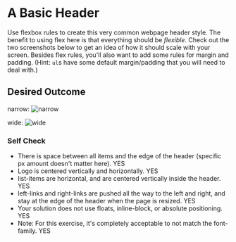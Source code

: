 # A Basic Header

Use flexbox rules to create this very common webpage header style. The benefit to using flex here is that everything should be _flexible_. Check out the two screenshots below to get an idea of how it should scale with your screen. Besides flex rules, you'll also want to add some rules for margin and padding. (Hint: `ul`s have some default margin/padding that you will need to deal with.)

## Desired Outcome

narrow:
![narrow](./desired-outcome-narrow.png)

wide: 
![wide](./desired-outcome-wide.png)

### Self Check
- There is space between all items and the edge of the header (specific px amount doesn't matter here).
YES
- Logo is centered vertically and horizontally.
YES
- list-items are horizontal, and are centered vertically inside the header.
YES
- left-links and right-links are pushed all the way to the left and right, and stay at the edge of the header when the page is resized.
YES
- Your solution does not use floats, inline-block, or absolute positioning.
YES
- Note: For this exercise, it's completely acceptable to not match the font-family.
YES